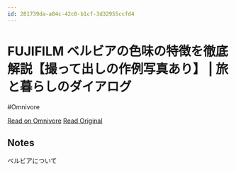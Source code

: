 ```yaml
---
id: 281739da-a84c-42c0-b1cf-3d32955ccfd4
---
```


# FUJIFILM ベルビアの色味の特徴を徹底解説【撮って出しの作例写真あり】 | 旅と暮らしのダイアログ
#Omnivore

[Read on Omnivore](https://omnivore.app/me/https-tabito-kurashino-dialog-com-velvia-190a2dbfeb8)
[Read Original](https://tabito-kurashino-dialog.com/velvia/)

## Notes

ベルビアについて

